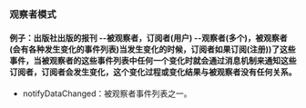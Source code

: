 ### 观察者模式 
  #### 例子：出版社出版的报刊 --被观察者，订阅者(用户) --观察者(多个)，被观察者(会有各种发生变化的事件列表)当发生变化的时候，订阅者如果订阅(注册))了这些事件，当被观察者的这些事件列表中任何一个变化时就会通过消息机制来通知这些订阅者，订阅者会发生变化，这个变化过程或变化结果与被观察者没有任何关系。
   - notifyDataChanged：被观察者事件列表之一。